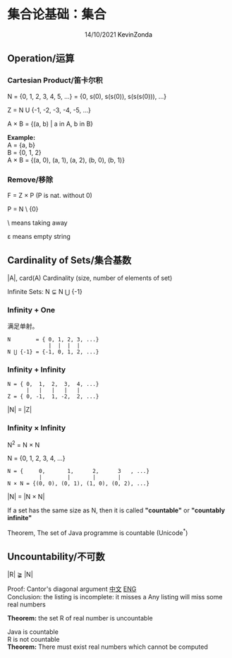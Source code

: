 # 集合论基础：集合

<center>
<span>14/10/2021</span>
<a style="text-decoration:none; color: black;" href="https://github.com/KevinZonda">KevinZonda</a>
</center>

## Operation/运算

### Cartesian Product/笛卡尔积

N = {0, 1, 2, 3, 4, 5, ...} = {0, s(0), s(s(0)), s(s(s(0))), ...}

Z = N U {-1, -2, -3, -4, -5, ...}

A × B = {(a, b) | a in A, b in B}

**Example:**  
A = {a, b}  
B = {0, 1, 2}  
A × B = {(a, 0), (a, 1), (a, 2), (b, 0), (b, 1)}

### Remove/移除

F = Z × P (P is nat. without 0)

P = N \ {0}

\ means taking away

ε means empty string

## Cardinality of Sets/集合基数

|A|, card(A) Cardinality (size, number of elements of set)

Infinite Sets: N ⊊ N ⋃ {-1}

### Infinity + One

满足单射。

```
N        = { 0, 1, 2, 3, ...}
             |  |  |  |
N ⋃ {-1} = {-1, 0, 1, 2, ...}
```

### Infinity + Infinity

```
N = { 0,  1,  2,  3,  4, ...}
      |   |   |   |   |
Z = { 0, -1,  1, -2,  2, ...}
```

|N| = |Z|

### Infinity × Infinity

N<sup>2</sup> = N × N

N = {0, 1, 2, 3, 4, ...}

```
N = {     0,       1,      2,      3   , ...}
          |        |       |       |
N × N = {(0, 0), (0, 1), (1, 0), (0, 2), ...}
```

|N| = |N × N|

If a set has the same size as N, then it is called **"countable"** or **"countably infinite"**

Theorem, The set of Java programme is countable (Unicode<sup>*</sup>)

## Uncountability/不可数

|R| ≩ |N|

Proof: Cantor's diagonal argument
[中文](https://zh.wikipedia.org/zh-hans/%E5%B0%8D%E8%A7%92%E8%AB%96%E8%AD%89%E6%B3%95)
[ENG](https://en.wikipedia.org/wiki/Cantor%27s_diagonal_argument)  
Conclusion: the listing is incomplete: it misses a
Any listing will miss some real numbers

**Theorem:** the set R of real number is uncountable

Java is countable  
R is not countable  
**Theorem:** There must exist real numbers which cannot be computed